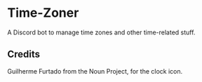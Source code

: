 # Time-Zoner
A Discord bot to manage time zones and other time-related stuff.

## Credits

Guilherme Furtado from the Noun Project, for the clock icon.
